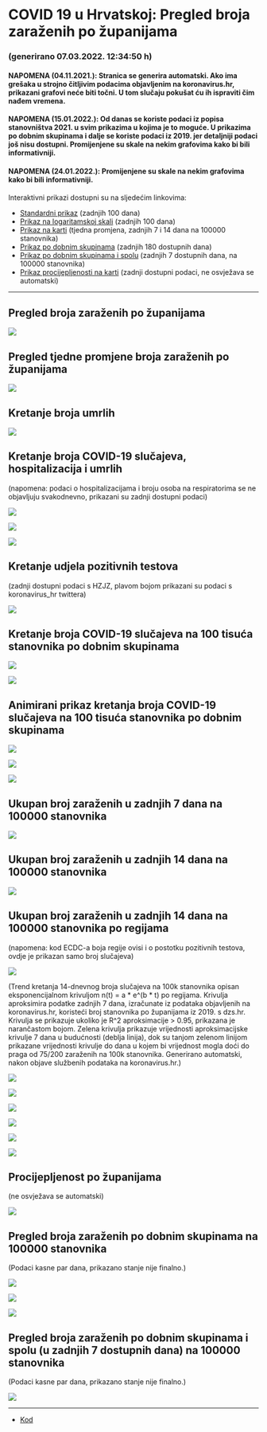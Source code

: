 # COVID 19 u Hrvatskoj: Pregled broja zaraženih po županijama

### (generirano 07.03.2022. 12:34:50 h)

#### NAPOMENA (04.11.2021.): Stranica se generira automatski. Ako ima grešaka u strojno čitljivim podacima objavljenim na koronavirus.hr, prikazani grafovi neće biti točni. U tom slučaju pokušat ću ih ispraviti čim nađem vremena.

#### NAPOMENA (15.01.2022.): Od danas se koriste podaci iz popisa stanovništva 2021. u svim prikazima u kojima je to moguće. U prikazima po dobnim skupinama i dalje se koriste podaci iz 2019. jer detaljniji podaci još nisu dostupni. Promijenjene su skale na nekim grafovima kako bi bili informativniji.

#### NAPOMENA (24.01.2022.): Promijenjene su skale na nekim grafovima kako bi bili informativniji.

Interaktivni prikazi dostupni su na sljedećim linkovima:

- [Standardni prikaz](html/index.html) (zadnjih 100 dana)
- [Prikaz na logaritamskoj skali](html/index_log.html) (zadnjih 100 dana)
- [Prikaz na karti](html/index_map.html) (tjedna promjena, zadnjih 7 i 14 dana na 100000 stanovnika)
- [Prikaz po dobnim skupinama](html/index_per_age.html) (zadnjih 180 dostupnih dana)
- [Prikaz po dobnim skupinama i spolu](html/index_pyramid.html) (zadnjih 7 dostupnih dana, na 100000 stanovnika)
- [Prikaz procijepljenosti na karti](html/index_vaccination.html) (zadnji dostupni podaci, ne osvježava se automatski)

-----

## Pregled broja zaraženih po županijama

![](img/2022_03_06_line_plots.png)

## Pregled tjedne promjene broja zaraženih po županijama

![](img/2022_03_06_map.png)

## Kretanje broja umrlih

![](img/2022_03_06_deaths_shaded.png)

## Kretanje broja COVID-19 slučajeva, hospitalizacija i umrlih

(napomena: podaci o hospitalizacijama i broju osoba na respiratorima se ne objavljuju svakodnevno, prikazani su zadnji dostupni podaci)

![](img/2022_03_06_cases_hospitalisations_deaths.png)

![](img/2022_03_06_cases_hospitalisations_deaths_log.png)

![](img/2022_03_06_cases_hospitalisations_deaths_log_age.png)

## Kretanje udjela pozitivnih testova

(zadnji dostupni podaci s HZJZ, plavom bojom prikazani su podaci s koronavirus_hr twittera)

![](img/2022_03_06_percentage_positive_tests.png)

## Kretanje broja COVID-19 slučajeva na 100 tisuća stanovnika po dobnim skupinama

![](img/2022_03_06_cases_per_age_group_lines.png)

![](img/2022_03_06_cases_per_age_group_lines_log.png)

## Animirani prikaz kretanja broja COVID-19 slučajeva na 100 tisuća stanovnika po dobnim skupinama

![](img/2022_03_06anim_aug_1200.gif)

![](img/anim_cases_2022_03_06_vs_2020.gif)

![](img/2022_03_06all_counties_dots.png)

## Ukupan broj zaraženih u zadnjih 7 dana na 100000 stanovnika

![](img/2022_03_06_map_7_day_per_100k.png)

## Ukupan broj zaraženih u zadnjih 14 dana na 100000 stanovnika

![](img/2022_03_06_map_14_day_per_100k.png)

## Ukupan broj zaraženih u zadnjih 14 dana na 100000 stanovnika po regijama

(napomena: kod ECDC-a boja regije ovisi i o postotku pozitivnih testova, ovdje je prikazan samo broj slučajeva)

![](img/2022_03_06_map_14_day_per_100k_region.png)

(Trend kretanja 14-dnevnog broja slučajeva na 100k stanovnika opisan eksponencijalnom krivuljom n(t) = a * e^(b * t) po regijama. Krivulja aproksimira podatke zadnjih 7 dana, izračunate iz podataka objavljenih na koronavirus.hr, koristeći broj stanovnika po županijama iz 2019. s dzs.hr. Krivulja se prikazuje ukoliko je R^2 aproksimacije > 0.95, prikazana je narančastom bojom. Zelena krivulja prikazuje vrijednosti aproksimacijske krivulje 7 dana u budućnosti (deblja linija), dok su tanjom zelenom linijom prikazane vrijednosti krivulje do dana u kojem bi vrijednost mogla doći do praga od 75/200 zaraženih na 100k stanovnika. Generirano automatski, nakon objave službenih podataka na koronavirus.hr.)

![](img/2022_03_06_current_Jadranska_Hrvatska.png)

![](img/2022_03_06_current_Panonska_Hrvatska.png)

![](img/2022_03_06_current_Grad_Zagreb.png)

![](img/2022_03_06_current_Sjeverna_Hrvatska.png)

![](img/2022_03_06_current_Republika_Hrvatska.png)

![](img/2022_03_06_cases_hospitalisations_deaths_Republika_Hrvatska.png)

## Procijepljenost po županijama

(ne osvježava se automatski)

![](img/2022_03_06_vaccination.png)

## Pregled broja zaraženih po dobnim skupinama na 100000 stanovnika

(Podaci kasne par dana, prikazano stanje nije finalno.)

![](img/2022_03_06_per_age_group.png)

![](img/2022_03_06_per_age_group_all_0.png)

![](img/2022_03_06_per_age_group_all_1.png)

## Pregled broja zaraženih po dobnim skupinama i spolu (u zadnjih 7 dostupnih dana) na 100000 stanovnika

(Podaci kasne par dana, prikazano stanje nije finalno.)

![](img/2022_03_06_pyramid.png)

-----

- [Kod](https://github.com/ppalasek/covid_plots_croatia)

